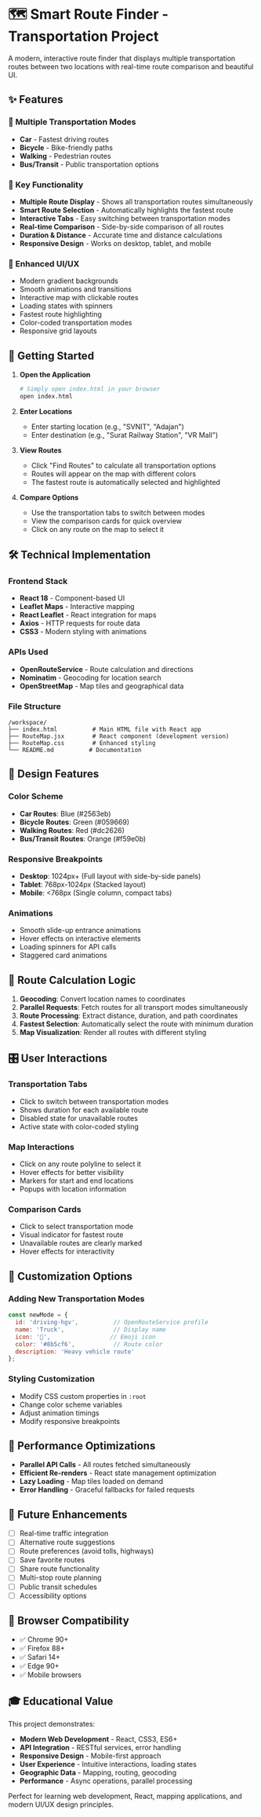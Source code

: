 # 🗺️ Smart Route Finder - Transportation Project

A modern, interactive route finder that displays multiple transportation routes between two locations with real-time route comparison and beautiful UI.

## ✨ Features

### 🚗 Multiple Transportation Modes
- **Car** - Fastest driving routes
- **Bicycle** - Bike-friendly paths  
- **Walking** - Pedestrian routes
- **Bus/Transit** - Public transportation options

### 🎯 Key Functionality
- **Multiple Route Display** - Shows all transportation routes simultaneously
- **Smart Route Selection** - Automatically highlights the fastest route
- **Interactive Tabs** - Easy switching between transportation modes
- **Real-time Comparison** - Side-by-side comparison of all routes
- **Duration & Distance** - Accurate time and distance calculations
- **Responsive Design** - Works on desktop, tablet, and mobile

### 🎨 Enhanced UI/UX
- Modern gradient backgrounds
- Smooth animations and transitions
- Interactive map with clickable routes
- Loading states with spinners
- Fastest route highlighting
- Color-coded transportation modes
- Responsive grid layouts

## 🚀 Getting Started

1. **Open the Application**
   ```bash
   # Simply open index.html in your browser
   open index.html
   ```

2. **Enter Locations**
   - Enter starting location (e.g., "SVNIT", "Adajan")
   - Enter destination (e.g., "Surat Railway Station", "VR Mall")

3. **View Routes**
   - Click "Find Routes" to calculate all transportation options
   - Routes will appear on the map with different colors
   - The fastest route is automatically selected and highlighted

4. **Compare Options**
   - Use the transportation tabs to switch between modes
   - View the comparison cards for quick overview
   - Click on any route on the map to select it

## 🛠️ Technical Implementation

### Frontend Stack
- **React 18** - Component-based UI
- **Leaflet Maps** - Interactive mapping
- **React Leaflet** - React integration for maps
- **Axios** - HTTP requests for route data
- **CSS3** - Modern styling with animations

### APIs Used
- **OpenRouteService** - Route calculation and directions
- **Nominatim** - Geocoding for location search
- **OpenStreetMap** - Map tiles and geographical data

### File Structure
```
/workspace/
├── index.html          # Main HTML file with React app
├── RouteMap.jsx        # React component (development version)
├── RouteMap.css        # Enhanced styling
└── README.md          # Documentation
```

## 🎨 Design Features

### Color Scheme
- **Car Routes**: Blue (#2563eb)
- **Bicycle Routes**: Green (#059669)  
- **Walking Routes**: Red (#dc2626)
- **Bus/Transit Routes**: Orange (#f59e0b)

### Responsive Breakpoints
- **Desktop**: 1024px+ (Full layout with side-by-side panels)
- **Tablet**: 768px-1024px (Stacked layout)
- **Mobile**: <768px (Single column, compact tabs)

### Animations
- Smooth slide-up entrance animations
- Hover effects on interactive elements
- Loading spinners for API calls
- Staggered card animations

## 🚦 Route Calculation Logic

1. **Geocoding**: Convert location names to coordinates
2. **Parallel Requests**: Fetch routes for all transport modes simultaneously
3. **Route Processing**: Extract distance, duration, and path coordinates
4. **Fastest Selection**: Automatically select the route with minimum duration
5. **Map Visualization**: Render all routes with different styling

## 🎛️ User Interactions

### Transportation Tabs
- Click to switch between transportation modes
- Shows duration for each available route
- Disabled state for unavailable routes
- Active state with color-coded styling

### Map Interactions
- Click on any route polyline to select it
- Hover effects for better visibility
- Markers for start and end locations
- Popups with location information

### Comparison Cards
- Click to select transportation mode
- Visual indicator for fastest route
- Unavailable routes are clearly marked
- Hover effects for interactivity

## 🔧 Customization Options

### Adding New Transportation Modes
```javascript
const newMode = {
  id: 'driving-hgv',          // OpenRouteService profile
  name: 'Truck',              // Display name
  icon: '🚛',                 // Emoji icon
  color: '#8b5cf6',           // Route color
  description: 'Heavy vehicle route'
};
```

### Styling Customization
- Modify CSS custom properties in `:root`
- Change color scheme variables
- Adjust animation timings
- Modify responsive breakpoints

## 🌟 Performance Optimizations

- **Parallel API Calls** - All routes fetched simultaneously
- **Efficient Re-renders** - React state management optimization
- **Lazy Loading** - Map tiles loaded on demand
- **Error Handling** - Graceful fallbacks for failed requests

## 🚀 Future Enhancements

- [ ] Real-time traffic integration
- [ ] Alternative route suggestions
- [ ] Route preferences (avoid tolls, highways)
- [ ] Save favorite routes
- [ ] Share route functionality
- [ ] Multi-stop route planning
- [ ] Public transit schedules
- [ ] Accessibility options

## 📱 Browser Compatibility

- ✅ Chrome 90+
- ✅ Firefox 88+
- ✅ Safari 14+
- ✅ Edge 90+
- ✅ Mobile browsers

## 🎓 Educational Value

This project demonstrates:
- **Modern Web Development** - React, CSS3, ES6+
- **API Integration** - RESTful services, error handling
- **Responsive Design** - Mobile-first approach
- **User Experience** - Intuitive interactions, loading states
- **Geographic Data** - Mapping, routing, geocoding
- **Performance** - Async operations, parallel processing

Perfect for learning web development, React, mapping applications, and modern UI/UX design principles.